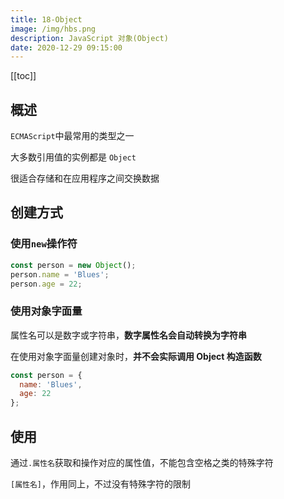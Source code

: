 ```yaml
---
title: 18-Object
image: /img/hbs.png
description: JavaScript 对象(Object)
date: 2020-12-29 09:15:00
---
```


[[toc]]

## 概述

`ECMAScript`中最常用的类型之一

大多数引用值的实例都是 `Object`

很适合存储和在应用程序之间交换数据

## 创建方式

### 使用`new`操作符

```js
const person = new Object();
person.name = 'Blues';
person.age = 22;
```

### 使用对象字面量

属性名可以是数字或字符串，**数字属性名会自动转换为字符串**

在使用对象字面量创建对象时，**并不会实际调用 Object 构造函数**

```js
const person = {
  name: 'Blues',
  age: 22
};
```

## 使用

通过`.属性名`获取和操作对应的属性值，不能包含空格之类的特殊字符

`[属性名]`，作用同上，不过没有特殊字符的限制
